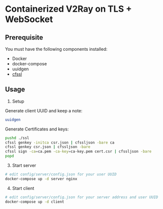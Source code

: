 
# Containerized V2Ray on TLS + WebSocket

## Prerequisite

You must have the following components installed:

- Docker
- docker-compose
- uuidgen
- [cfssl](https://github.com/cloudflare/cfssl)

## Usage
1. Setup

Generate client UUID and keep a note:

``` bash
uuidgen
```

Generate Certificates and keys:

``` bash
pushd ./ssl
cfssl genkey -initca csr.json | cfssljson -bare ca
cfssl genkey csr.json | cfssljson -bare
cfssl sign -ca=ca.pem -ca-key=ca-key.pem cert.csr | cfssljson -bare
popd
```

3. Start server

```bash
# edit config/server/config.json for your user UUID
docker-compose up -d server nginx
```

4. Start client

``` bash
# edit config/server/config.json for your server address and user UUID
docker-compose up -d client
```
